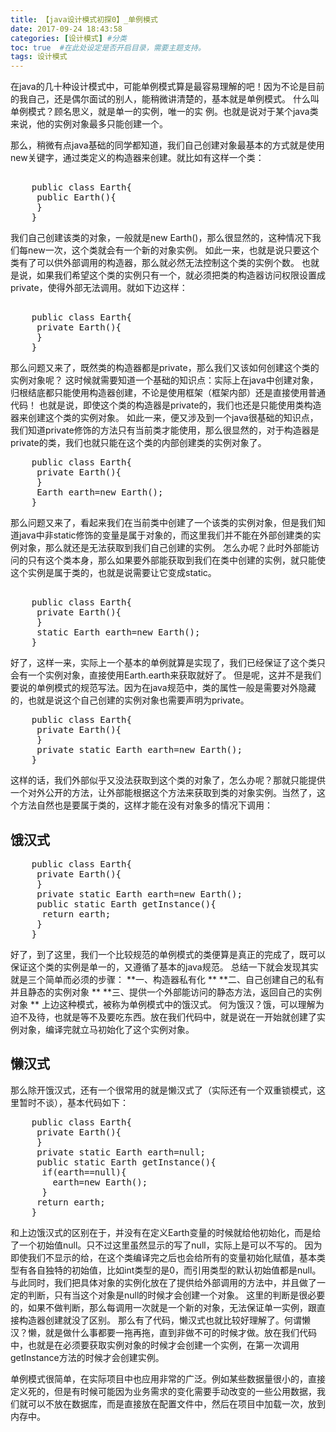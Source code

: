 ```yaml
---
title: 【java设计模式初探0】_单例模式
date: 2017-09-24 18:43:58
categories: [设计模式] #分类
toc: true  #在此处设定是否开启目录，需要主题支持。
tags: 设计模式
---
```

在java的几十种设计模式中，可能单例模式算是最容易理解的吧！因为不论是目前的我自己，还是偶尔面试的别人，能稍微讲清楚的，基本就是单例模式。 
什么叫单例模式？顾名思义，就是单一的实例，唯一的实 例。也就是说对于某个java类来说，他的实例对象最多只能创建一个。
<!--more-->
那么，稍微有点java基础的同学都知道，我们自己创建对象最基本的方式就是使用new关键字，通过类定义的构造器来创建。就比如有这样一个类：
<pre> 
	public class Earth{
     public Earth(){
     }
    }
</pre>
我们自己创建该类的对象，一般就是new Earth()，那么很显然的，这种情况下我们每new一次，这个类就会有一个新的对象实例。 
如此一来，也就是说只要这个类有了可以供外部调用的构造器，那么就必然无法控制这个类的实例个数。 
也就是说，如果我们希望这个类的实例只有一个，就必须把类的构造器访问权限设置成private，使得外部无法调用。就如下边这样：
<pre>   
	public class Earth{
     private Earth(){
     }
    }
</pre>
那么问题又来了，既然类的构造器都是private，那么我们又该如何创建这个类的实例对象呢？ 
这时候就需要知道一个基础的知识点：实际上在java中创建对象，归根结底都只能使用构造器创建，不论是使用框架（框架内部）还是直接使用普通代码！ 
也就是说，即使这个类的构造器是private的，我们也还是只能使用类构造器来创建这个类的实例对象。 
如此一来，便又涉及到一个java很基础的知识点，我们知道private修饰的方法只有当前类才能使用，那么很显然的，对于构造器是private的类，我们也就只能在这个类的内部创建类的实例对象了。
<pre>
    public class Earth{
     private Earth(){
     }
     Earth earth=new Earth();
    }
</pre>
那么问题又来了，看起来我们在当前类中创建了一个该类的实例对象，但是我们知道java中非static修饰的变量是属于对象的，而这里我们并不能在外部创建类的实例对象，那么就还是无法获取到我们自己创建的实例。 
怎么办呢？此时外部能访问的只有这个类本身，那么如果要外部能获取到我们在类中创建的实例，就只能使这个实例是属于类的，也就是说需要让它变成static。
<pre>   
    public class Earth{
     private Earth(){  
     }
     static Earth earth=new Earth();
    }
</pre>
好了，这样一来，实际上一个基本的单例就算是实现了，我们已经保证了这个类只会有一个实例对象，直接使用Earth.earth来获取就好了。 
但是呢，这并不是我们要说的单例模式的规范写法。因为在java规范中，类的属性一般是需要对外隐藏的，也就是说这个自己创建的实例对象也需要声明为private。
<pre>
    public class Earth{
     private Earth(){  
     }
     private static Earth earth=new Earth();
    }
</pre>
这样的话，我们外部似乎又没法获取到这个类的对象了，怎么办呢？那就只能提供一个对外公开的方法，让外部能根据这个方法来获取到类的对象实例。当然了，这个方法自然也是要属于类的，这样才能在没有对象多的情况下调用：
## 饿汉式
<pre>
    public class Earth{
     private Earth(){ 
     }
     private static Earth earth=new Earth();
     public static Earth getInstance(){
      return earth;
     }
    }
</pre>
好了，到了这里，我们一个比较规范的单例模式的类便算是真正的完成了，既可以保证这个类的实例是单一的，又遵循了基本的java规范。 
总结一下就会发现其实就是三个简单而必须的步骤： 
**一、构造器私有化 **
**二、自己创建自己的私有并且静态的实例对象 **
**三、提供一个外部能访问的静态方法，返回自己的实例对象 **
上边这种模式，被称为单例模式中的饿汉式。 
何为饿汉？饿，可以理解为迫不及待，也就是等不及要吃东西。放在我们代码中，就是说在一开始就创建了实例对象，编译完就立马初始化了这个实例对象。

## 懒汉式
那么除开饿汉式，还有一个很常用的就是懒汉式了（实际还有一个双重锁模式，这里暂时不谈），基本代码如下：
<pre>
    public class Earth{
     private Earth(){
     }
     private static Earth earth=null;
     public static Earth getInstance(){
      if(earth==null){
        earth=new Earth();
      }
     return earth;
    }
</pre>
和上边饿汉式的区别在于，并没有在定义Earth变量的时候就给他初始化，而是给了一个初始值null。只不过这里虽然显示的写了null，实际上是可以不写的。 
因为即使我们不显示的给，在这个类编译完之后也会给所有的变量初始化赋值，基本类型有各自独特的初始值，比如int类型的是0，而引用类型的默认初始值都是null。 
与此同时，我们把具体对象的实例化放在了提供给外部调用的方法中，并且做了一定的判断，只有当这个对象是null的时候才会创建一个对象。 
这里的判断是很必要的，如果不做判断，那么每调用一次就是一个新的对象，无法保证单一实例，跟直接构造器创建就没了区别。 
那么有了代码，懒汉式也就比较好理解了。何谓懒汉？懒，就是做什么事都要一拖再拖，直到非做不可的时候才做。放在我们代码中，也就是在必须要获取实例对象的时候才会创建一个实例，在第一次调用getInstance方法的时候才会创建实例。

单例模式很简单，在实际项目中也应用非常的广泛。例如某些数据量很小的，直接定义死的，但是有时候可能因为业务需求的变化需要手动改变的一些公用数据，我们就可以不放在数据库，而是直接放在配置文件中，然后在项目中加载一次，放到内存中。